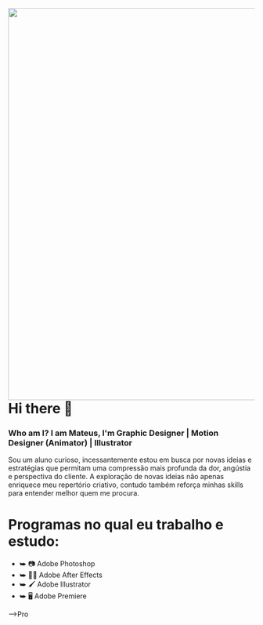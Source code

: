 <img align="right" height="800em" src="https://raw.githubusercontent.com/gist/SueTamX/c8fec091738bc027a9a3ca7192c61548/raw/e9805e0207c4cdbaafedd48eaff2b92085b311ba/githubprofileportfolio.svg"/>

# Hi there 👋

### Who am I? I am Mateus, I'm Graphic Designer | Motion Designer (Animator) | Illustrator

Sou um aluno curioso, incessantemente estou em busca por novas ideias e estratégias que permitam uma compressão mais profunda da dor, angústia e perspectiva do cliente. A exploração de novas ideias não apenas enriquece meu repertório criativo, contudo também reforça minhas skills para entender melhor quem me procura.

# Programas no qual eu trabalho e estudo:

* ⮩ 📷 Adobe Photoshop
* ⮩ 🔮✨ Adobe After Effects
* ⮩ 🖌 Adobe Illustrator 
* ⮩ 🖥 Adobe Premiere 

-->Pro
